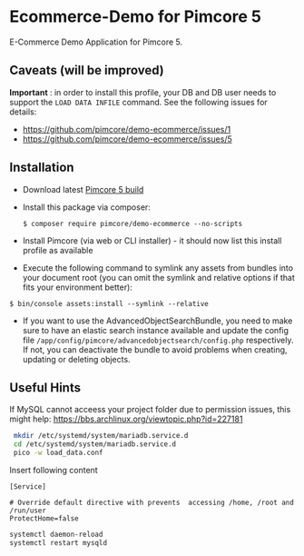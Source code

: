 # Ecommerce-Demo for Pimcore 5

E-Commerce Demo Application for Pimcore 5.

## Caveats (will be improved)

**Important** : in order to install this profile, your DB and DB user needs to support the `LOAD DATA INFILE` command. See
the following issues for details:

* https://github.com/pimcore/demo-ecommerce/issues/1 
* https://github.com/pimcore/demo-ecommerce/issues/5

## Installation

* Download latest [Pimcore 5 build](https://www.pimcore.org/download-5/pimcore-unstable.zip)
* Install this package via composer:

  ```
  $ composer require pimcore/demo-ecommerce --no-scripts
  ```

* Install Pimcore (via web or CLI installer) - it should now list this install profile as available
* Execute the following command to symlink any assets from bundles into your document root (you can omit the symlink and relative options if that fits your environment better):

```
$ bin/console assets:install --symlink --relative
```

* If you want to use the AdvancedObjectSearchBundle, you need to make sure to have an elastic search instance available and update 
the config file `/app/config/pimcore/advancedobjectsearch/config.php` respectively. If not, you can deactivate the bundle to avoid problems when creating, updating or deleting objects.


## Useful Hints

If MySQL cannot acceess your project folder due to permission issues, this might help: https://bbs.archlinux.org/viewtopic.php?id=227181
``` bash
 mkdir /etc/systemd/system/mariadb.service.d
 cd /etc/systemd/system/mariadb.service.d
 pico -w load_data.conf
```
Insert following content
```
[Service]

# Override default directive with prevents  accessing /home, /root and /run/user
ProtectHome=false
```

```bash
systemctl daemon-reload
systemctl restart mysqld
```
